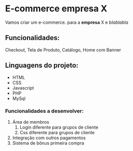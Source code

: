 # E-commerce empresa X

Vamos criar um e-commerce. para a **empresa** X e _blablabla_

## Funcionalidades:

Checkout, Tela de Produto, Catálogo, Home com Banner


## Linguagens do projeto:

* HTML
* CSS
* Javascript
* PHP 
* MySql

### Funcionalidades a desenvolver:

1. Área de membros
    1. Login diferente para grupos de cliente
    2. Css diferente para grupos de cliente
2. Integração com outros pagamentos
3. Sistema de bônus primeira compra
